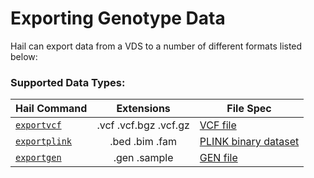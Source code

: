 # Exporting Genotype Data

Hail can export data from a VDS to a number of different formats listed below:

### Supported Data Types:

Hail Command | Extensions | File Spec
--- | :-: | ---
[`exportvcf`](commands.html#exportvcf) | .vcf .vcf.bgz .vcf.gz     | [VCF file](https://samtools.github.io/hts-specs/VCFv4.2.pdf)
[`exportplink`](commands.html#exportplink) | .bed .bim .fam | [PLINK binary dataset](http://pngu.mgh.harvard.edu/~purcell/plink/data.shtml#bed)
[`exportgen`](commands.html#exportgen) | .gen .sample     | [GEN file](http://www.stats.ox.ac.uk/%7Emarchini/software/gwas/file_format.html#mozTocId40300)

